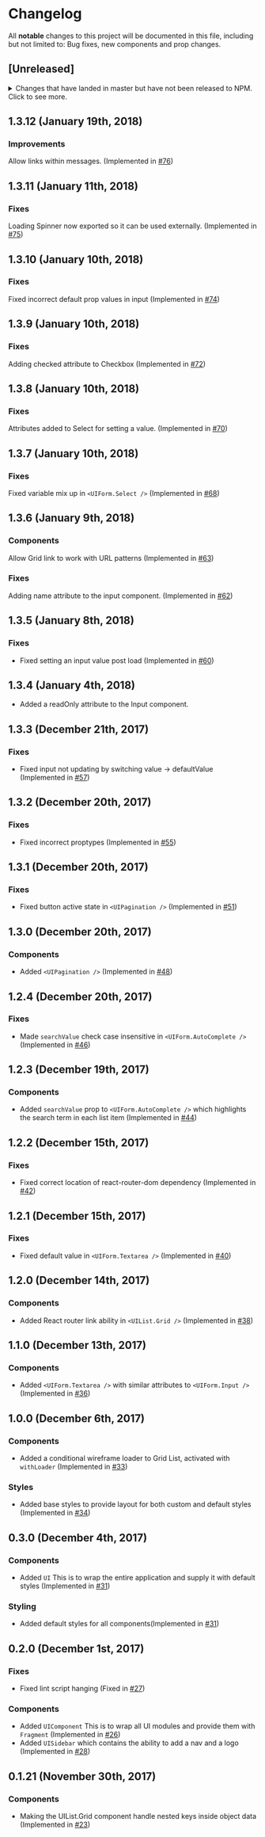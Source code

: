 # Changelog
All **notable** changes to this project will be documented in this file, including but not
limited to: Bug fixes, new components and prop changes.

## [Unreleased]
<details>
  <summary>
    Changes that have landed in master but have not been released to NPM.
    Click to see more.
  </summary>

</details>

## 1.3.12 (January 19th, 2018)

### Improvements

Allow links within messages. (Implemented in [#76](https://github.com/travel-cloud/react-component-library/pull/76))

## 1.3.11 (January 11th, 2018)

### Fixes

Loading Spinner now exported so it can be used externally. (Implemented in [#75](https://github.com/travel-cloud/react-component-library/pull/75))

## 1.3.10 (January 10th, 2018)

### Fixes

Fixed incorrect default prop values in input (Implemented in [#74](https://github.com/travel-cloud/react-component-library/pull/74))

## 1.3.9 (January 10th, 2018)

### Fixes

Adding checked attribute to Checkbox (Implemented in [#72](https://github.com/travel-cloud/react-component-library/pull/72))

## 1.3.8 (January 10th, 2018)

### Fixes

Attributes added to Select for setting a value. (Implemented in [#70](https://github.com/travel-cloud/react-component-library/pull/70))

## 1.3.7 (January 10th, 2018)

### Fixes

Fixed variable mix up in `<UIForm.Select />` (Implemented in [#68](https://github.com/travel-cloud/react-component-library/pull/68))

## 1.3.6 (January 9th, 2018)

### Components

Allow Grid link to work with URL patterns (Implemented in [#63](https://github.com/travel-cloud/react-component-library/pull/63))

### Fixes

Adding name attribute to the input component. (Implemented in [#62](https://github.com/travel-cloud/react-component-library/pull/62))

## 1.3.5 (January 8th, 2018)

### Fixes

* Fixed setting an input value post load (Implemented in [#60](https://github.com/travel-cloud/react-component-library/pull/60))

## 1.3.4 (January 4th, 2018)

* Added a readOnly attribute to the Input component.

## 1.3.3 (December 21th, 2017)

### Fixes

* Fixed input not updating by switching value -> defaultValue (Implemented in [#57](https://github.com/travel-cloud/react-component-library/pull/57))

## 1.3.2 (December 20th, 2017)

### Fixes

* Fixed incorrect proptypes (Implemented in [#55](https://github.com/travel-cloud/react-component-library/pull/55))


## 1.3.1 (December 20th, 2017)

### Fixes

* Fixed button active state in `<UIPagination />` (Implemented in [#51](https://github.com/travel-cloud/react-component-library/pull/51))

## 1.3.0 (December 20th, 2017)

### Components

* Added `<UIPagination />` (Implemented in [#48](https://github.com/travel-cloud/react-component-library/pull/48))

## 1.2.4 (December 20th, 2017)

### Fixes

* Made `searchValue` check case insensitive in `<UIForm.AutoComplete />` (Implemented in [#46](https://github.com/travel-cloud/react-component-library/pull/46))

## 1.2.3 (December 19th, 2017)

### Components

* Added `searchValue` prop to `<UIForm.AutoComplete />` which highlights the search term in each list item (Implemented in [#44](https://github.com/travel-cloud/react-component-library/pull/44))

## 1.2.2 (December 15th, 2017)

### Fixes

* Fixed correct location of react-router-dom dependency (Implemented in [#42](https://github.com/travel-cloud/react-component-library/pull/42))

## 1.2.1 (December 15th, 2017)

### Fixes

* Fixed default value in `<UIForm.Textarea />` (Implemented in [#40](https://github.com/travel-cloud/react-component-library/pull/40))

## 1.2.0 (December 14th, 2017)

### Components

* Added React router link ability in `<UIList.Grid />` (Implemented in [#38](https://github.com/travel-cloud/react-component-library/pull/38))

## 1.1.0 (December 13th, 2017)

### Components

* Added `<UIForm.Textarea />` with similar attributes to `<UIForm.Input />` (Implemented in [#36](https://github.com/travel-cloud/react-component-library/pull/36))

## 1.0.0 (December 6th, 2017)

### Components

* Added a conditional wireframe loader to Grid List, activated with `withLoader` (Implemented in [#33](https://github.com/travel-cloud/react-component-library/pull/33))

### Styles

* Added base styles to provide layout for both custom and default styles (Implemented in [#34](https://github.com/travel-cloud/react-component-library/pull/34))

## 0.3.0 (December 4th, 2017)

### Components

* Added `UI` This is to wrap the entire application and supply it with default styles (Implemented in [#31](https://github.com/travel-cloud/react-component-library/pull/31))

### Styling

* Added default styles for all components(Implemented in [#31](https://github.com/travel-cloud/react-component-library/pull/31))

## 0.2.0 (December 1st, 2017)

### Fixes

* Fixed lint script hanging (Fixed in [#27](https://github.com/travel-cloud/react-component-library/pull/27))

### Components

* Added `UIComponent` This is to wrap all UI modules and provide them with `Fragment` (Implemented in [#26](https://github.com/travel-cloud/react-component-library/pull/26))
* Added `UISidebar` which contains the ability to add a nav and a logo (Implemented in [#28](https://github.com/travel-cloud/react-component-library/pull/28))

## 0.1.21 (November 30th, 2017)

### Components

* Making the UIList.Grid component handle nested keys inside object data (Implemented in [#23](https://github.com/travel-cloud/react-component-library/pull/23))
